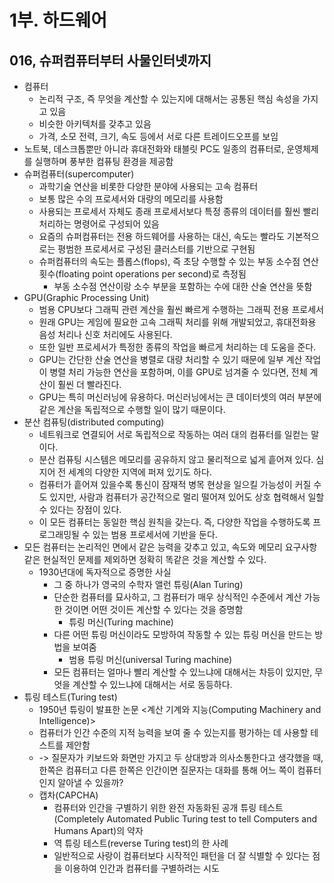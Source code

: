 # 1부. 하드웨어

## 016, 슈퍼컴퓨터부터 사물인터넷까지

- 컴퓨터
  - 논리적 구조, 즉 무엇을 계산할 수 있는지에 대해서는 공통된 핵심 속성을 가지고 있음
  - 비슷한 아키텍처를 갖추고 있음
  - 가격, 소모 전력, 크기, 속도 등에서 서로 다른 트레이드오프를 보임
- 노트북, 데스크톱뿐만 아니라 휴대전화와 태블릿 PC도 일종의 컴퓨터로, 운영체제를 실행하며 풍부한 컴퓨팅 환경을 제공함
- 슈퍼컴퓨터(supercomputer)
  - 과학기술 연산을 비롯한 다양한 분야에 사용되는 고속 컴퓨터
  - 보통 많은 수의 프로세서와 대량의 메모리를 사용함
  - 사용되는 프로세서 자체도 종래 프로세서보다 특정 종류의 데이터를 훨씬 빨리 처리하는 명령어로 구성되어 있음
  - 요즘의 슈퍼컴퓨터는 전용 하드웨어를 사용하는 대신, 속도는 빨라도 기본적으로는 평범한 프로세서로 구성된 클러스터를 기반으로 구현됨
  - 슈퍼컴퓨터의 속도는 플롭스(flops), 즉 초당 수행할 수 있는 부동 소수점 연산 횟수(floating point operations per second)로 측정됨
    - 부동 소수점 연산이랑 소수 부분을 포함하는 수에 대한 산술 연산을 뜻함
- GPU(Graphic Processing Unit)
  - 범용 CPU보다 그래픽 관련 계산을 훨씬 빠르게 수행하는 그래픽 전용 프로세서
  - 원래 GPU는 게임에 필요한 고속 그래픽 처리를 위해 개발되었고, 휴대전화용 음성 처리나 신호 처리에도 사용된다.
  - 또한 일반 프로세서가 특정한 종류의 작업을 빠르게 처리하는 데 도움을 준다.
  - GPU는 간단한 산술 연산을 병렬로 대량 처리할 수 있기 때문에 일부 계산 작업이 병렬 처리 가능한 연산을 포함하며, 이를 GPU로 넘겨줄 수 있다면, 전체 계산이 훨씬 더 빨라진다.
  - GPU는 특히 머신러닝에 유용하다. 머신러닝에서는 큰 데이터셋의 여러 부분에 같은 계산을 독립적으로 수행할 일이 많기 때문이다.
- 분산 컴퓨팅(distributed computing)
  - 네트워크로 연결되어 서로 독립적으로 작동하는 여러 대의 컴퓨터를 일컫는 말이다.
  - 분산 컴퓨팅 시스템은 메모리를 공유하지 않고 물리적으로 넓게 흩어져 있다. 심지어 전 세계의 다양한 지역에 퍼져 있기도 하다.
  - 컴퓨터가 흩어져 있을수록 통신이 잠재적 병목 현상을 일으킬 가능성이 커질 수도 있지만, 사람과 컴퓨터가 공간적으로 멀리 떨어져 있어도 상호 협력해서 일할 수 있다는 장점이 있다.
  - 이 모든 컴퓨터는 동일한 핵심 원칙을 갖는다. 즉, 다양한 작업을 수행하도록 프로그래밍될 수 있는 범용 프로세서에 기반을 둔다.
- 모든 컴퓨터는 논리적인 면에서 같은 능력을 갖추고 있고, 속도와 메모리 요구사항 같은 현실적인 문제를 제외하면 정확히 똑같은 것을 계산할 수 있다.
  - 1930년대에 독자적으로 증명한 사실
    - 그 중 하나가 영국의 수학자 앨런 튜링(Alan Turing)
    - 단순한 컴퓨터를 묘사하고, 그 컴퓨터가 매우 상식적인 수준에서 계산 가능한 것이면 어떤 것이든 계산할 수 있다는 것을 증명함
      - 튜링 머신(Turing machine)
    - 다른 어떤 튜링 머신이라도 모방하여 작동할 수 있는 튜링 머신을 만드는 방법을 보여줌
      - 범용 튜링 머신(universal Turing machine)
    - 모든 컴퓨터는 얼마나 빨리 계산할 수 있느냐에 대해서는 차등이 있지만, 무엇을 계산할 수 있느냐에 대해서는 서로 동등하다.
- 튜링 테스트(Turing test)
  - 1950년 튜링이 발표한 논문 <계산 기계와 지능(Computing Machinery and Intelligence)>
  - 컴퓨터가 인간 수준의 지적 능력을 보여 줄 수 있는지를 평가하는 데 사용할 테스트를 제안함
  - -> 질문자가 키보드와 화면만 가지고 두 상대방과 의사소통한다고 생각했을 때, 한쪽은 컴퓨터고 다른 한쪽은 인간이면 질문자는 대화를 통해 어느 쪽이 컴퓨터인지 알아낼 수 있을까?
  - 캡차(CAPCHA)
    - 컴퓨터와 인간을 구별하기 위한 완전 자동화된 공개 튜링 테스트(Completely Automated Public Turing test to tell Computers and Humans Apart)의 약자
    - 역 튜링 테스트(reverse Turing test)의 한 사례
    - 일반적으로 사랑이 컴퓨터보다 시작적인 패턴을 더 잘 식별할 수 있다는 점을 이용하여 인간과 컴퓨터를 구별하려는 시도
